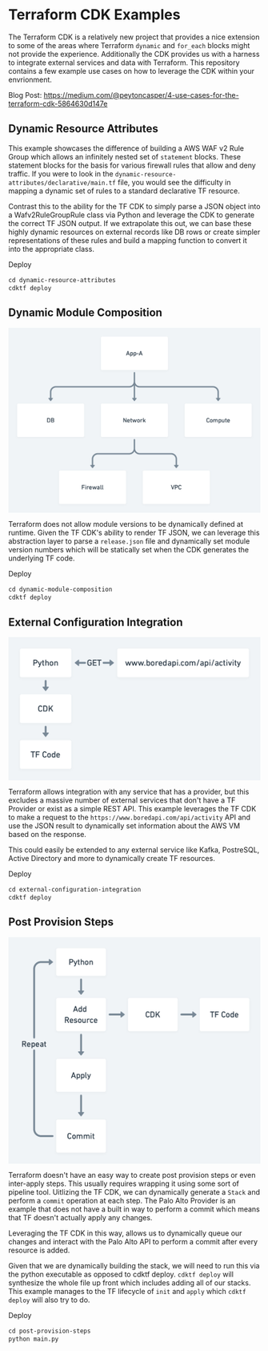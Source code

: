 # Terraform CDK Examples

The Terraform CDK is a relatively new project that provides a nice extension to some of the areas where Terraform `dynamic` and `for_each` blocks might not provide the experience. Additionally the CDK provides us with a harness to integrate external services and data with Terraform. This repository contains a few example use cases on how to leverage the CDK within your envrionment. 

Blog Post: https://medium.com/@peytoncasper/4-use-cases-for-the-terraform-cdk-5864630d147e

## Dynamic Resource Attributes


This example showcases the difference of building a AWS WAF v2 Rule Group which allows an infinitely nested set of `statement` blocks. These statement blocks for the basis for various firewall rules that allow and deny traffic. If you were to look in the `dynamic-resource-attributes/declarative/main.tf` file, you would see the difficulty in mapping a dynamic set of rules to a standard declarative TF resource.

Contrast this to the ability for the TF CDK to simply parse a JSON object into a Wafv2RuleGroupRule class via Python and leverage the CDK to generate the correct TF JSON output. If we extrapolate this out, we can base these highly dynamic resources on external records like DB rows or create simpler representations of these rules and build a mapping function to convert it into the appropriate class.


Deploy

```
cd dynamic-resource-attributes
cdktf deploy
```

## Dynamic Module Composition

<p align="center">
    <img align="center" src="docs/modulecomposition.png" alt="modulecomposition"/>
</p>

Terraform does not allow module versions to be dynamically defined at runtime. Given the TF CDK's ability to render TF JSON, we can leverage this abstraction layer to parse a `release.json` file and dynamically set module version numbers which will be statically set when the CDK generates the underlying TF code.

Deploy

```
cd dynamic-module-composition
cdktf deploy
```

## External Configuration Integration

<p align="center">
    <img align="center" src="docs/externalconfigurationdiagram.png" alt="externalconfigurationdiagram"/>
</p>

Terraform allows integration with any service that has a provider, but this excludes a massive number of external services that don't have a TF Provider or exist as a simple REST API. This example leverages the TF CDK to make a request to the `https://www.boredapi.com/api/activity` API and use the JSON result to dynamically set information about the AWS VM based on the response. 

This could easily be extended to any external service like Kafka, PostreSQL, Active Directory and more to dynamically create TF resources.

Deploy

```
cd external-configuration-integration
cdktf deploy
```

## Post Provision Steps

<p align="center">
    <img align="center" src="docs/postprovisionstepdiagram.png" alt="externalconfigurationdiagram"/>
</p>

Terraform doesn't have an easy way to create post provision steps or even inter-apply steps. This usually requires wrapping it using some sort of pipeline tool. Uitlizing the TF CDK, we can dynamically generate a `Stack` and perform a `commit` operation at each step. The Palo Alto Provider is an example that does not have a built in way to perform a commit which means that TF doesn't actually apply any changes.

Leveraging the TF CDK in this way, allows us to dynamically queue our changes and interact with the Palo Alto API to perform a commit after every resource is added.

Given that we are dynamically building the stack, we will need to run this via the python executable as opposed to cdktf deploy. `cdktf deploy` will synthesize the whole file up front which includes adding all of our stacks. This example manages to the TF lifecycle of `init` and `apply` which `cdktf deploy` will also try to do.

Deploy

```
cd post-provision-steps
python main.py
```
